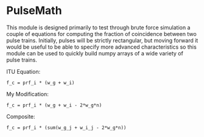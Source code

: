 # PulseMath

This module is designed primarily to test through brute force simulation a couple of equations for computing the fraction of coincidence between two pulse trains. Initially, pulses will be strictly rectangular, but moving forward it would be useful to be able to specify more advanced characteristics so this module can be used to quickly build numpy arrays of a wide variety of pulse trains.

ITU Equation:

    f_c = prf_i * (w_g + w_i)

My Modification:

    f_c = prf_i * (w_g + w_i - 2*w_g*n)

Composite:

    f_c = prf_i * (sum(w_g_j + w_i_j - 2*w_g*n))
